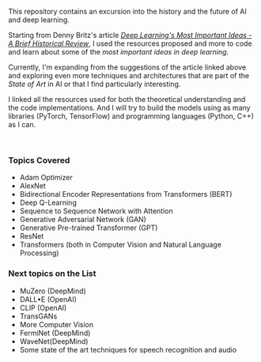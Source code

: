 This repository contains an excursion into the history and the future of AI and deep learning.

Starting from Denny Britz's article [*Deep Learning's Most Important Ideas - A Brief Historical Review*](https://dennybritz.com/blog/deep-learning-most-important-ideas/), I used the resources proposed and more to code and learn about some of the *most important ideas in deep learning*.

Currently, I'm expanding from the suggestions of the article linked above and exploring even more techniques and architectures that are part of the *State of Art* in AI or that I find particularly interesting.

I linked all the resources used for both the theoretical understanding and the code implementations. And I will try to build the models using as many libraries (PyTorch, TensorFlow) and programming languages (Python, C++) as I can.

<br>

### Topics Covered
* Adam Optimizer
* AlexNet
* Bidirectional Encoder Representations from Transformers (BERT)
* Deep Q-Learning
* Sequence to Sequence Network with Attention
* Generative Adversarial Network (GAN)
* Generative Pre-trained Transformer (GPT)
* ResNet
* Transformers (both in Computer Vision and Natural Language Processing)

### Next topics on the List
* MuZero (DeepMind)
* DALL•E (OpenAI)
* CLIP (OpenAI)
* TransGANs
* More Computer Vision
* FermiNet (DeepMind)
* WaveNet(DeepMind)
* Some state of the art techniques for speech recognition and audio

